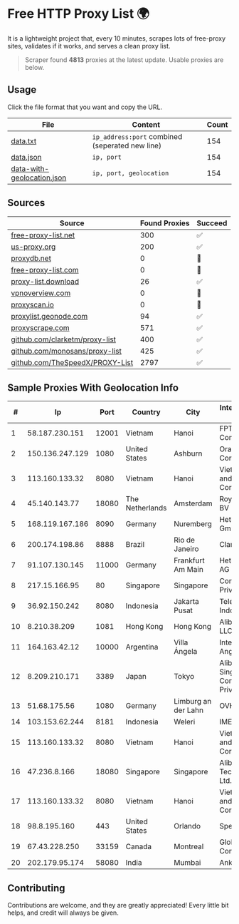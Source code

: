 
# Free HTTP Proxy List 🌍

It is a lightweight project that, every 10 minutes, scrapes lots of free-proxy sites, validates if it works, and serves a clean proxy list.


> Scraper found **4813** proxies at the latest update. Usable proxies are below.

## Usage

Click the file format that you want and copy the URL.


|File|Content|Count|
|----|-------|-----|
|[data.txt](https://raw.githubusercontent.com/themiralay/Proxy-List-World/master/data.txt)|`ip_address:port` combined (seperated new line)|154|
|[data.json](https://raw.githubusercontent.com/themiralay/Proxy-List-World/master/data.json)|`ip, port`|154|
|[data-with-geolocation.json](https://raw.githubusercontent.com/themiralay/Proxy-List-World/master/data-with-geolocation.json)|`ip, port, geolocation`|154|

## Sources

|Source|Found Proxies|Succeed|
|------|-------------|-------|
|[free-proxy-list.net](https://free-proxy-list.net)|300|✅|
|[us-proxy.org](https://www.us-proxy.org)|200|✅|
|[proxydb.net](http://proxydb.net)|0|🚫|
|[free-proxy-list.com](https://free-proxy-list.com/?page=&port=&type%5B%5D=http&type%5B%5D=https&up_time=0&search=Search)|0|🚫|
|[proxy-list.download](https://www.proxy-list.download/HTTP)|26|✅|
|[vpnoverview.com](https://vpnoverview.com/privacy/anonymous-browsing/free-proxy-servers)|0|🚫|
|[proxyscan.io](https://www.proxyscan.io)|0|🚫|
|[proxylist.geonode.com](https://proxylist.geonode.com/api/proxy-list?limit=300&page=1&sort_by=lastChecked&sort_type=desc&protocols=http,https)|94|✅|
|[proxyscrape.com](https://api.proxyscrape.com/v2/?request=displayproxies&protocol=http&timeout=10000&country=all&ssl=all&anonymity=all)|571|✅|
|[github.com/clarketm/proxy-list](https://raw.githubusercontent.com/clarketm/proxy-list/master/proxy-list-raw.txt)|400|✅|
|[github.com/monosans/proxy-list](https://raw.githubusercontent.com/monosans/proxy-list/main/proxies/http.txt)|425|✅|
|[github.com/TheSpeedX/PROXY-List](https://raw.githubusercontent.com/TheSpeedX/PROXY-List/master/http.txt)|2797|✅|


## Sample Proxies With Geolocation Info

|#|Ip|Port|Country|City|Internet Service Provider|
|-|--|----|-------|----|-------------------------|
|1|58.187.230.151|12001|Vietnam|Hanoi|FPT Telecom Company|
|2|150.136.247.129|1080|United States|Ashburn|Oracle Corporation|
|3|113.160.133.32|8080|Vietnam|Hanoi|VietNam Post and Telecom Corporation|
|4|45.140.143.77|18080|The Netherlands|Amsterdam|RoyaleHosting BV|
|5|168.119.167.186|8090|Germany|Nuremberg|Hetzner Online GmbH|
|6|200.174.198.86|8888|Brazil|Rio de Janeiro|Claro S.A|
|7|91.107.130.145|11000|Germany|Frankfurt Am Main|Hetzner Online AG|
|8|217.15.166.95|80|Singapore|Singapore|Contabo Asia Private Limited|
|9|36.92.150.242|8080|Indonesia|Jakarta Pusat|Telekomunikasi Indonesia|
|10|8.210.38.209|1081|Hong Kong|Hong Kong|Alibaba.com LLC|
|11|164.163.42.12|10000|Argentina|Villa Ángela|Interret Villa Angela SRL|
|12|8.209.210.171|3389|Japan|Tokyo|Alibaba.com Singapore E-Commerce Private Limited|
|13|51.68.175.56|1080|Germany|Limburg an der Lahn|OVH SAS|
|14|103.153.62.244|8181|Indonesia|Weleri|IMEDIANET|
|15|113.160.133.32|8080|Vietnam|Hanoi|VietNam Post and Telecom Corporation|
|16|47.236.8.166|18080|Singapore|Singapore|Alibaba (US) Technology Co., Ltd.|
|17|113.160.133.32|8080|Vietnam|Hanoi|VietNam Post and Telecom Corporation|
|18|98.8.195.160|443|United States|Orlando|Spectrum|
|19|67.43.228.250|33159|Canada|Montreal|GloboTech Communications|
|20|202.179.95.174|58080|India|Mumbai|Ankhnet|



## Contributing

Contributions are welcome, and they are greatly appreciated! Every
little bit helps, and credit will always be given.

